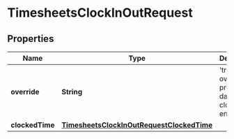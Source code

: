 

# TimesheetsClockInOutRequest


## Properties

| Name | Type | Description | Notes |
|------------ | ------------- | ------------- | -------------|
|**override** | **String** | &#39;true&#39; if override provided days clocked entries |  [optional] |
|**clockedTime** | [**TimesheetsClockInOutRequestClockedTime**](TimesheetsClockInOutRequestClockedTime.md) |  |  [optional] |




